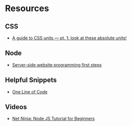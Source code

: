 # Resources

## CSS

* [A guide to CSS units — pt. 1: look at these absolute units!](https://www.peerigon.com/en/blog/complete-guide-to-css-units-series-part-1-absolute-units)

## Node

* [Server-side website programming first steps](https://developer.mozilla.org/en-US/docs/Learn/Server-side/First_steps)

## Helpful Snippets

* [One Line of Code](https://1loc.dev/)


## Videos

* [Net Ninja: Node JS Tutorial for Beginners](https://www.youtube.com/playlist?list=PL4cUxeGkcC9gcy9lrvMJ75z9maRw4byYp)
